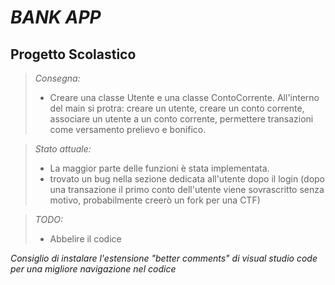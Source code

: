 # ***BANK APP***
## **Progetto Scolastico**
>*Consegna:*
>* Creare una classe Utente e una classe ContoCorrente. All'interno del main si protra: creare un utente, creare un conto corrente, associare un utente a un conto corrente, permettere transazioni come versamento prelievo e bonifico.

>*Stato attuale:*
>* La maggior parte delle funzioni è stata implementata.
>* trovato un bug nella sezione dedicata all'utente dopo il login (dopo una transazione il primo conto dell'utente viene sovrascritto senza motivo, probabilmente creerò un fork per una CTF)

>*TODO:*
>- Abbelire il codice

*Consiglio di instalare l'estensione "better comments" di visual studio code per una migliore navigazione nel codice*
